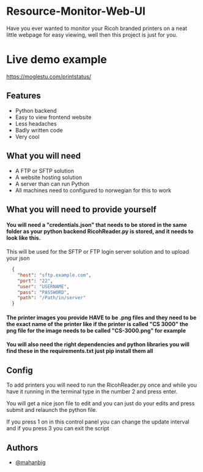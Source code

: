 
# Resource-Monitor-Web-UI

Have you ever wanted to monitor your Ricoh branded printers on a neat little webpage for easy viewing, well then this project is just for you.

# Live demo example
https://moglestu.com/printstatus/



## Features

- Python backend
- Easy to view frontend website
- Less headaches
- Badly written code
- Very cool

## What you will need

- A FTP or SFTP solution
- A website hosting solution
- A server than can run Python
- All machines need to configured to norwegian for this to work


## What you will need to provide yourself

#### You will need a "credentials.json" that needs to be stored in the same folder as your python backend RicohReader.py is stored, and it needs to look like this.

This will be used for the SFTP or FTP login server solution and to upload your json

```JSON
  {
    "host": "sftp.example.com",
    "port": "22",
    "user": "USERNAME",
    "pass": "PASSWORD",
    "path": "/Path/in/server"
  }
```
#### The printer images you provide HAVE to be .png files and they need to be the exact name of the printer like if the printer is called "CS 3000" the png file for the image needs to be called "CS-3000.png" for example
#### You will also need the right dependencies and python libraries you will find these in the requirements.txt just pip install them all

## Config
To add printers you will need to run the RicohReader.py once and while you have it running in the terminal type in the number 2 and press enter. 

You will get a nice json file to edit and you can just do your edits and press submit and relaunch the python file.

If you press 1 on in this control panel you can change the update interval and if you press 3 you can exit the script


## Authors

- [@mahanbig](https://www.github.com/mahanbig)

